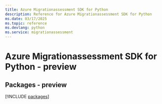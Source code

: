 ```yaml
---
title: Azure Migrationassessment SDK for Python
description: Reference for Azure Migrationassessment SDK for Python
ms.date: 03/17/2025
ms.topic: reference
ms.devlang: python
ms.service: migrationassessment
---
```

# Azure Migrationassessment SDK for Python - preview
## Packages - preview
[!INCLUDE [packages](migrationassessment-index.md)]